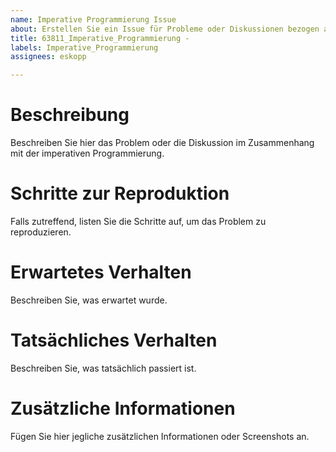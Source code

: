 ```yaml
---
name: Imperative Programmierung Issue
about: Erstellen Sie ein Issue für Probleme oder Diskussionen bezogen auf imperative Programmierung.
title: 63811_Imperative_Programmierung - 
labels: Imperative_Programmierung
assignees: eskopp

---
```


# Beschreibung
Beschreiben Sie hier das Problem oder die Diskussion im Zusammenhang mit der imperativen Programmierung.

# Schritte zur Reproduktion
Falls zutreffend, listen Sie die Schritte auf, um das Problem zu reproduzieren.

# Erwartetes Verhalten
Beschreiben Sie, was erwartet wurde.

# Tatsächliches Verhalten
Beschreiben Sie, was tatsächlich passiert ist.

# Zusätzliche Informationen
Fügen Sie hier jegliche zusätzlichen Informationen oder Screenshots an.
